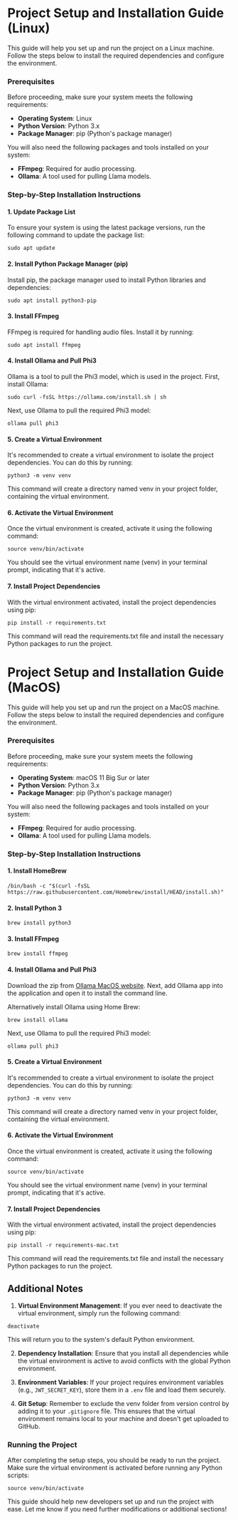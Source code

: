 # Project Setup and Installation Guide (Linux)

This guide will help you set up and run the project on a Linux machine. Follow the steps below to install the required dependencies and configure the environment.

### Prerequisites
Before proceeding, make sure your system meets the following requirements:
- **Operating System**: Linux
- **Python Version**: Python 3.x
- **Package Manager**: pip (Python's package manager)

You will also need the following packages and tools installed on your system:

- **FFmpeg**: Required for audio processing.
- **Ollama**: A tool used for pulling Llama models.

### Step-by-Step Installation Instructions

#### 1. Update Package List

To ensure your system is using the latest package versions, run the following command to update the package list:
```
sudo apt update
```

#### 2. Install Python Package Manager (pip)

Install pip, the package manager used to install Python libraries and dependencies:
```
sudo apt install python3-pip
```

#### 3. Install FFmpeg
FFmpeg is required for handling audio files. Install it by running:
```
sudo apt install ffmpeg
```

#### 4. Install Ollama and Pull Phi3
Ollama is a tool to pull the Phi3 model, which is used in the project. First, install Ollama:
```
sudo curl -fsSL https://ollama.com/install.sh | sh
```

Next, use Ollama to pull the required Phi3 model:
```
ollama pull phi3
```

#### 5. Create a Virtual Environment
It's recommended to create a virtual environment to isolate the project dependencies. You can do this by running:
```
python3 -m venv venv
```
This command will create a directory named venv in your project folder, containing the virtual environment.

#### 6. Activate the Virtual Environment
Once the virtual environment is created, activate it using the following command:
```
source venv/bin/activate
```
You should see the virtual environment name (venv) in your terminal prompt, indicating that it's active.

#### 7. Install Project Dependencies
With the virtual environment activated, install the project dependencies using pip:
```
pip install -r requirements.txt
```
This command will read the requirements.txt file and install the necessary Python packages to run the project.

# Project Setup and Installation Guide (MacOS)
This guide will help you set up and run the project on a MacOS machine. Follow the steps below to install the required dependencies and configure the environment.

### Prerequisites
Before proceeding, make sure your system meets the following requirements:
- **Operating System**: macOS 11 Big Sur or later
- **Python Version**: Python 3.x
- **Package Manager**: pip (Python's package manager)

You will also need the following packages and tools installed on your system:

- **FFmpeg**: Required for audio processing.
- **Ollama**: A tool used for pulling Llama models.

### Step-by-Step Installation Instructions

#### 1. Install HomeBrew
```commandline
/bin/bash -c "$(curl -fsSL https://raw.githubusercontent.com/Homebrew/install/HEAD/install.sh)"
```

#### 2. Install Python 3
```
brew install python3
```

#### 3. Install FFmpeg
```
brew install ffmpeg
```

#### 4. Install Ollama and Pull Phi3

Download the zip from [Ollama MacOS website](https://ollama.com/download/mac). Next, add Ollama app into the application and open it to install the command line.

Alternatively install Ollama using Home Brew:

```commandline
brew install ollama
```

Next, use Ollama to pull the required Phi3 model:
```
ollama pull phi3
```
#### 5. Create a Virtual Environment
It's recommended to create a virtual environment to isolate the project dependencies. You can do this by running:
```
python3 -m venv venv
```
This command will create a directory named venv in your project folder, containing the virtual environment.

#### 6. Activate the Virtual Environment
Once the virtual environment is created, activate it using the following command:
```
source venv/bin/activate
```
You should see the virtual environment name (venv) in your terminal prompt, indicating that it's active.

#### 7. Install Project Dependencies
With the virtual environment activated, install the project dependencies using pip:
```
pip install -r requirements-mac.txt
```
This command will read the requirements.txt file and install the necessary Python packages to run the project.


## Additional Notes

1. **Virtual Environment Management**: If you ever need to deactivate the virtual environment, simply run the following command:
```
deactivate
```
This will return you to the system's default Python environment.

2. **Dependency Installation**: Ensure that you install all dependencies while the virtual environment is active to avoid conflicts with the global Python environment.

3. **Environment Variables**: If your project requires environment variables (e.g., `JWT_SECRET_KEY`), store them in a `.env` file and load them securely.

4. **Git Setup**: Remember to exclude the venv folder from version control by adding it to your `.gitignore` file. This ensures that the virtual environment remains local to your machine and doesn't get uploaded to GitHub.

### Running the Project
After completing the setup steps, you should be ready to run the project. Make sure the virtual environment is activated before running any Python scripts:
```
source venv/bin/activate
```
This guide should help new developers set up and run the project with ease. Let me know if you need further modifications or additional sections!
